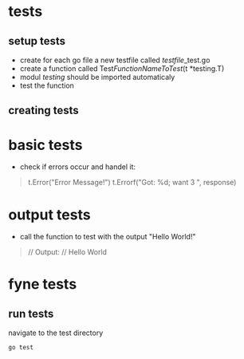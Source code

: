 # tests

## setup tests
- create for each go file a new testfile called *testfile*_test.go
- create a function called Test*FunctionNameToTest*(t *testing.T)
- modul *testing* should be imported automaticaly
- test the function


## creating tests
# basic tests
- check if errors occur and handel it: 
> t.Error("Error Message!")
> t.Errorf("Got: %d; want 3 ", response)

# output tests
- call the function to test with the output "Hello World!"
> // Output:
> // Hello World


# fyne tests




## run tests
navigate to the test directory
```shell
go test
```